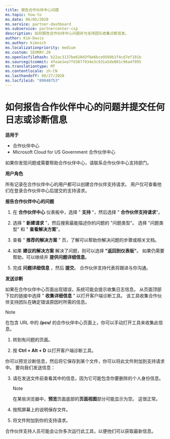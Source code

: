 ```yaml
---
title: 报告合作伙伴中心问题
ms.topic: how-to
ms.date: 06/05/2020
ms.service: partner-dashboard
ms.subservice: partnercenter-csp
description: 如何报告合作伙伴中心问题并为支持团队收集诊断信息。
author: Kim-Davis
ms.author: kimnich
ms.localizationpriority: medium
ms.custom: SEOMAY.20
ms.openlocfilehash: b22ac3137be610d3f8e6bce9569b1f4cd7ef191b
ms.sourcegitcommit: 4feae1ea7fd3077934e3c931a5de801c96a4f995
ms.translationtype: MT
ms.contentlocale: zh-CN
ms.lasthandoff: 08/27/2020
ms.locfileid: "89040753"
---
```

# <a name="how-to-report-problems-with-partner-center-and-submit-any-log-or-diagnostics-information"></a>如何报告合作伙伴中心的问题并提交任何日志或诊断信息

**适用于**

- 合作伙伴中心
- Microsoft Cloud for US Government 合作伙伴中心

如果你发现问题或需要帮助合作伙伴中心，请联系合作伙伴中心支持部门。

**用户角色**

所有记录在合作伙伴中心的用户都可以创建合作伙伴支持请求。 用户仅可查看他们在登录合作伙伴中心后提交的支持请求。

**报告合作伙伴中心的问题**

1. 在 **合作伙伴中心** 仪表板中，选择 " **支持** "，然后选择 " **合作伙伴支持请求**"。

2. 选择 " **新建请求** "，然后搜索最能描述你的问题的 "问题类型"。 选择 "问题类型" 和 " **查看解决方案**"。

3. 查看 " **推荐的解决方案** " 页，了解可以帮助你解决问题的步骤或相关文档。

4. 如果 **建议的解决方案** 解决了问题，则可以选择 **"返回到仪表板"**。 如果仍需要帮助，可以继续并 **提供问题详细信息**。

5. 完成 **问题详细信息** ，然后 **提交**。 合作伙伴支持代表将跟进与你沟通。

**发送诊断**

如果在合作伙伴中心页面出现错误，系统可能会提示收集日志信息。 从页面顶部下拉的链接中选择 " **收集详细信息** " 以打开客户端诊断工具。 该工具收集合作伙伴支持团队在确定错误原因时所需的信息。 

>[!NOTE]
>在包含 URL 中的 **/pcv/** 的合作伙伴中心页面上，你可以手动打开工具来收集此信息。

1. 转到有问题的页面。

2. 按 **Ctrl + Alt + D** 以打开客户端诊断工具。

你可以预览诊断信息，然后将它保存到某个文件，你可以将此文件附加到支持请求中。 要向我们发送信息：

3. 请在发送文件前查看其中的信息，因为它可能包含你要删除的个人身份信息。 

    >[!NOTE]
    >在某些浏览器中，**预览**页面底部的**页面视图**部分可能显示为空。 这很正常。

4. 按照屏幕上的说明保存文件。

5. 将文件附加到你的支持请求。

合作伙伴支持人员可能会让你多次运行此工具，以便他们可以获取最新信息。

